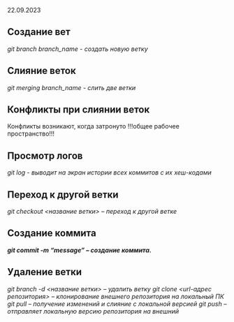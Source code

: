 22.09.2023
## Создание вет
*git branch branch_name - создать новую ветку*
## Слияние веток
*git merging branch_name - слить две ветки*
## Конфликты при слиянии веток
Конфликты возникают, когда затронуто !!!общее рабочее пространство!!!
## Просмотр логов
*git log - выводит на экран истории всех коммитов с их хеш-кодами* 
## Переход к другой ветки
*git checkout <название ветки> – переход к другой ветке*
## Создание коммита
***git commit -m “message” – создание коммита.***
## Удаление ветки
_git branch -d <название ветки> – удалить ветку_
*git clone <url-адрес репозитория> – клонирование внешнего репозитория на
локальный ПК*
*git pull – получение изменений и слияние с локальной версией*
*git push – отправляет локальную версию репозитория на внешний*